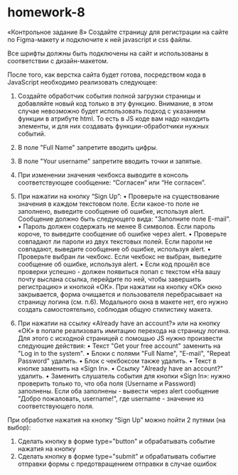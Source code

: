 # homework-8
«Контрольное задание 8»
Создайте страницу для регистрации на сайте по Figma-макету и подключите к ней javascript и css файлы. 

Все шрифты должны быть подключены на сайт и использованы в соответствии с дизайн-макетом.

После того, как верстка сайта будет готова, посредством кода в JavaScript необходимо реализовать следующее:

1. Создайте обработчик события полной загрузки страницы и добавляйте новый код только в эту функцию. Внимание, в этом случае невозможно будет использовать подход с указанием функции в атрибуте html. То есть в JS коде вам надо находить элементы, и для них создавать функции-обработчики нужных событий.

2. В поле "Full Name" запретите вводить цифры.

3. В поле "Your username" запретите вводить точки и запятые.

4. При изменении значения чекбокса выводите в консоль соответствующее сообщение: “Согласен” или “Не согласен”.

5. При нажатии на кнопку “Sign Up”:
• Проверьте на существование значения в каждом текстовом поле. Если какое-то поле не заполнено, выведите сообщение об ошибке, используя alert. Сообщение должно быть следующего вида: "Заполните поле E-mail".
• Пароль должен содержать не менее 8 символов. Если пароль короче, то выведите сообщение об ошибке через alert.
• Проверьте совпадают ли пароли из двух текстовых полей. Если пароли не совпадают, выведите сообщение об ошибке, используя alert.
• Проверьте выбран ли чекбокс. Если чекбокс не выбран, выведите сообщение об ошибке, используя alert.
• Если код прошёл все проверки успешно - должен появиться попап с текстом «На вашу почту выслана ссылка, перейдите по ней, чтобы завершить регистрацию» и кнопкой «ОК». При нажатии на кнопку «ОК» окно закрывается, форма очищается и пользователя перебрасывает на страницу логина (см. п.6). Модального окна в макете нет, его нужно создать самостоятельно, соблюдая общую стилистику макета.

6. При нажатии на ссылку «Already have an account?» или на кнопку «ОК» в попапе реализовать имитацию перехода на страницу логина. Для этого с исходной страницей с помощью JS нужно произвести следующие действия:
• Текст "Get your free account" заменить на "Log in to the system".
• Блоки с полями "Full Name", "E-mail", "Repeat Password" удалить.
• Блок с чекбоксом также удалить.
• Текст в кнопке заменить на «Sign In».
• Ссылку "Already have an account?" удалить.
• Заменить слушатель события для кнопки «Sign In»: нужно проверить только то, что оба поля (Username и Password) заполнены. Если оба заполнены - вывести через alert сообщение "Добро пожаловать, username!", где username - значение из соответствующего поля.

При обработке нажатия на кнопку “Sign Up” можно пойти 2 путями (на выбор):
1. Сделать кнопку в форме type="button" и обрабатывать событие нажатия на кнопку
2. Сделать кнопку в форме type="submit" и обрабатывать событие отправки формы с предотвращением отправки в случае ошибок
